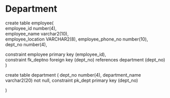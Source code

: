 # Department
create table employee(  
  employee_id    number(4),  
  employee_name    varchar2(10),   
 employee_location VARCHAR2(8), 
 employee_phone_no    number(10), 
 dept_no number(4),
 
  constraint employee primary key (employee_id),  
  constraint fk_deptno foreign key (dept_no) references department (dept_no)  
)


create table department (
dept_no number(4),
department_name varchar2(20) not null,
constraint pk_dept primary key (dept_no)

)
